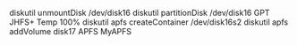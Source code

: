 diskutil unmountDisk /dev/disk16
diskutil partitionDisk /dev/disk16 GPT JHFS+ Temp 100%
diskutil apfs createContainer /dev/disk16s2
diskutil apfs addVolume disk17 APFS MyAPFS
